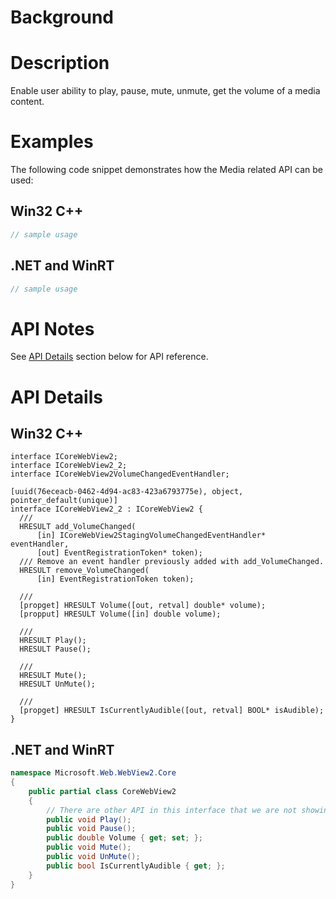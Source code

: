 # Background


# Description
Enable user ability to play, pause, mute, unmute, get the volume of a media content.

# Examples

The following code snippet demonstrates how the Media related API can be used:

## Win32 C++

```cpp
// sample usage
```

## .NET and WinRT

```c#
// sample usage
```

# API Notes

See [API Details](#api-details) section below for API reference.

# API Details

## Win32 C++

```IDL
interface ICoreWebView2;
interface ICoreWebView2_2;
interface ICoreWebView2VolumeChangedEventHandler;

[uuid(76eceacb-0462-4d94-ac83-423a6793775e), object, pointer_default(unique)]
interface ICoreWebView2_2 : ICoreWebView2 {
  /// 
  HRESULT add_VolumeChanged(
      [in] ICoreWebView2StagingVolumeChangedEventHandler* eventHandler,
      [out] EventRegistrationToken* token);
  /// Remove an event handler previously added with add_VolumeChanged.
  HRESULT remove_VolumeChanged(
      [in] EventRegistrationToken token);

  ///
  [propget] HRESULT Volume([out, retval] double* volume);
  [propput] HRESULT Volume([in] double volume);

  ///
  HRESULT Play();
  HRESULT Pause();
  
  ///
  HRESULT Mute();
  HRESULT UnMute();

  ///
  [propget] HRESULT IsCurrentlyAudible([out, retval] BOOL* isAudible);
}
```

## .NET and WinRT

```c#
namespace Microsoft.Web.WebView2.Core
{
    public partial class CoreWebView2
    {
        // There are other API in this interface that we are not showing 
        public void Play();
        public void Pause();
        public double Volume { get; set; };
        public void Mute();
        public void UnMute();
        public bool IsCurrentlyAudible { get; };
    }
}
```
